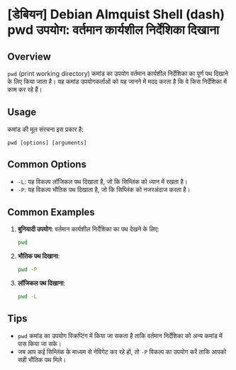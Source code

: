 # [डेबियन] Debian Almquist Shell (dash) pwd उपयोग: वर्तमान कार्यशील निर्देशिका दिखाना

## Overview
`pwd` (print working directory) कमांड का उपयोग वर्तमान कार्यशील निर्देशिका का पूर्ण पथ दिखाने के लिए किया जाता है। यह कमांड उपयोगकर्ताओं को यह जानने में मदद करता है कि वे किस निर्देशिका में काम कर रहे हैं।

## Usage
कमांड की मूल संरचना इस प्रकार है:
```
pwd [options] [arguments]
```

## Common Options
- `-L`: यह विकल्प लॉजिकल पथ दिखाता है, जो कि सिम्लिंक को ध्यान में रखता है।
- `-P`: यह विकल्प भौतिक पथ दिखाता है, जो कि सिम्लिंक को नजरअंदाज करता है।

## Common Examples
1. **बुनियादी उपयोग**: वर्तमान कार्यशील निर्देशिका का पथ देखने के लिए:
   ```sh
   pwd
   ```

2. **भौतिक पथ दिखाना**:
   ```sh
   pwd -P
   ```

3. **लॉजिकल पथ दिखाना**:
   ```sh
   pwd -L
   ```

## Tips
- `pwd` कमांड का उपयोग स्क्रिप्टिंग में किया जा सकता है ताकि वर्तमान निर्देशिका को अन्य कमांड में पास किया जा सके।
- जब आप कई सिम्लिंक के माध्यम से नेविगेट कर रहे हों, तो `-P` विकल्प का उपयोग करें ताकि आपको सही भौतिक पथ मिले।